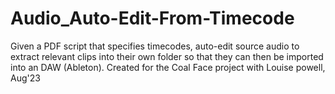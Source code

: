 # Audio_Auto-Edit-From-Timecode
Given a PDF script that specifies timecodes, auto-edit source audio to extract relevant clips into their own folder so that they can then be imported into an DAW (Ableton). Created for the Coal Face project with Louise powell, Aug'23
